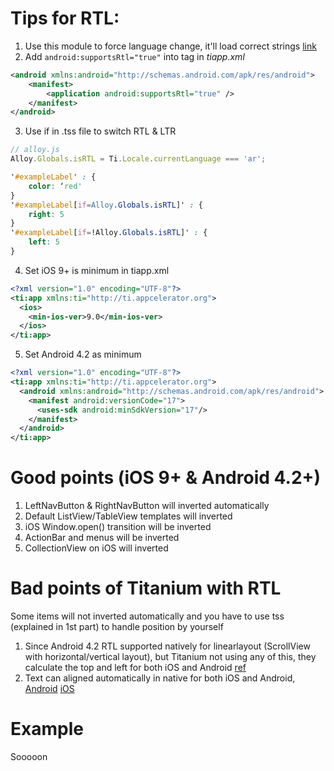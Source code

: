 # Tips for RTL:
1. Use this module to force language change, it'll load correct strings [link](http://shareourideas.com/2013/12/02/titanium-locale-module-for-both-android-and-ios/)
2. Add `android:supportsRtl="true"` into <application> tag in _tiapp.xml_
```xml
<android xmlns:android="http://schemas.android.com/apk/res/android">
    <manifest>
        <application android:supportsRtl="true" />
    </manifest>
</android>
```
3. Use if in .tss file to switch RTL & LTR
```javascript
// alloy.js
Alloy.Globals.isRTL = Ti.Locale.currentLanguage === 'ar';
```
```css
'#exampleLabel' : {
	color: ‘red'
}
'#exampleLabel[if=Alloy.Globals.isRTL]' : {
	right: 5
}
'#exampleLabel[if=!Alloy.Globals.isRTL]' : {
	left: 5
}
```
4. Set iOS 9+ is minimum in tiapp.xml
```xml
<?xml version="1.0" encoding="UTF-8"?>
<ti:app xmlns:ti="http://ti.appcelerator.org">
  <ios>
    <min-ios-ver>9.0</min-ios-ver>
  </ios>
</ti:app>
```
5. Set Android 4.2 as minimum
```xml
<?xml version="1.0" encoding="UTF-8"?>
<ti:app xmlns:ti="http://ti.appcelerator.org">
  <android xmlns:android="http://schemas.android.com/apk/res/android">
    <manifest android:versionCode="17">
      <uses-sdk android:minSdkVersion="17"/>
    </manifest>
  </android>
</ti:app>
```

# Good points (iOS 9+ & Android 4.2+)
1. LeftNavButton & RightNavButton will inverted automatically
2. Default ListView/TableView templates will inverted
3. iOS Window.open() transition will be inverted
4. ActionBar and menus will be inverted
5. CollectionView on iOS will inverted

# Bad points of Titanium with RTL
Some items will not inverted automatically and you have to use tss (explained in 1st part) to handle position by yourself

1. Since Android 4.2 RTL supported natively for linearlayout (ScrollView with horizontal/vertical layout), but Titanium not using any of this, they calculate the top and left for both iOS and Android  [ref](http://android-developers.blogspot.com.eg/2013/03/native-rtl-support-in-android-42.html)
2. Text can aligned automatically in native for both iOS and Android, [Android](https://developer.android.com/reference/android/view/View.html#attr_android:textDirection) [iOS](https://developer.apple.com/reference/uikit/nstextalignment/nstextalignmentnatural)

# Example
Sooooon
